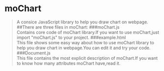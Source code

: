 # moChart
> A consice JavaScript library to help you draw chart on webpage.
##There are three files in moChart:
###moChart.js<br />
Contains core code of moChart library.If you want to use moChart,just import "moChart.js" to your project. 
###example.html<br />
This file shows some easy way about how to use moChart library to help you draw chart in webpage.You can edit it and try your code.
###Document.js<br />
This file contains the most explicit description of moChart.If you want to know how many attributes moChart have,read it.